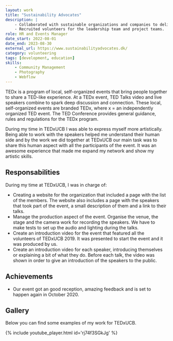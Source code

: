 ```yaml
---
layout: work
title: "Sustainability Advocates"
description: |
    - Collaborated with sustainable organizations and companies to deliver interactive workshops for the team members and volunteers.
    - Recruited volunteers for the leadership team and project teams.
role: HR and Events Manager
date_start: 2022-08-01
date_end: 2023-08-30
external_url: https://www.sustainabilityadvocates.dk/
category: volunteering
tags: [development, education]
skills:
    - Community Management
    - Photography
    - Webflow
---
```


TEDx is a program of local, self-organized events that bring people together to share a TED-like experience. At a TEDx event, TED Talks video and live speakers combine to spark deep discussion and connection. These local, self-organized events are branded TEDx, where x = an independently organized TED event. The TED Conference provides general guidance, rules and regulations for the TEDx program.

During my time in TEDxUCB I was able to express myself more artistically. Being able to work with the speakers helped me understand their human side and by the work we did together at TEDxUCB our main task was to share this human aspect with all the participants of the event. It was an awesome experience that made me expand my network and show my artistic skills.

## Responsabilities
During my time at TEDxUCB, I was in charge of:
- Creating a website for the organization that included a page with the list of the members. The website also includes a page with the speakers that took part of the event, a small description of them and a link to their talks.
- Manage the production aspect of the event. Organise the venue, the stage and the camera work for recording the speakers. We have to make tests to set up the audio and lighting during the talks.
- Create an introduction video for the event that featured all the volunteers of TEDxUCB 2019. It was presented to start the event and it was produced by us.
- Create an introduction video for each speaker, introducing themselves or explaining a bit of what they do. Before each talk, the video was shown in order to give an introduction of the speakers to the public.

## Achievements
- Our event got an good reception, amazing feedback and is set to happen again in October 2020.

## Gallery
Below you can find some examples of my work for TEDxUCB.

{% include youtube_player.html id='rj74f3SGkJg' %}
